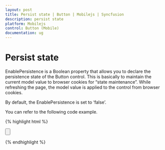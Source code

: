 ```yaml
---
layout: post
title: Persist state | Button | Mobilejs | Syncfusion
description: persist state
platform: Mobilejs
control: Button (Mobile)
documentation: ug
---
```


# Persist state

EnablePersistence is a Boolean property that allows you to declare the persistence state of the Button control. This is basically to maintain the current model value to browser cookies for “state maintenance”. While refreshing the page, the model value is applied to the control from browser cookies.

By default, the EnablePersistence is set to ‘false’.

You can refer to the following code example.

{% highlight html %}

<input id="sample_button" type="button" data-role="ejmbutton" data-ej-text="button" data-ej-enablepersistence="true" />

{% endhighlight %}